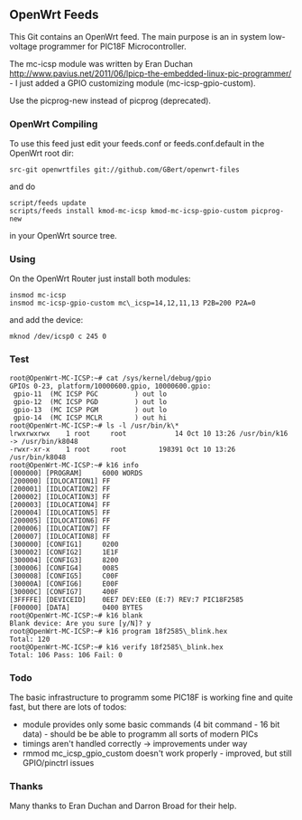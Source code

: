 ## OpenWrt Feeds

This Git contains an OpenWrt feed. The main purpose is an in system low-voltage programmer for PIC18F Microcontroller.

The mc-icsp module was written by Eran Duchan http://www.pavius.net/2011/06/lpicp-the-embedded-linux-pic-programmer/ -
I just added a GPIO customizing module (mc-icsp-gpio-custom).

Use the picprog-new instead of picprog (deprecated).

### OpenWrt Compiling

To use this feed just edit your feeds.conf or feeds.conf.default in the OpenWrt root dir:

<pre><code>src-git openwrtfiles git://github.com/GBert/openwrt-files</pre></code>
and do
<pre><code>script/feeds update
scripts/feeds install kmod-mc-icsp kmod-mc-icsp-gpio-custom picprog-new</pre></code>
in your OpenWrt source tree.

### Using
On the OpenWrt Router just install both modules:
<pre><code>insmod mc-icsp
insmod mc-icsp-gpio-custom mc\_icsp=14,12,11,13 P2B=200 P2A=0</pre></code>
and add the device:
<pre><code>mknod /dev/icsp0 c 245 0</pre></code>
### Test

<pre><code>root@OpenWrt-MC-ICSP:~# cat /sys/kernel/debug/gpio
GPIOs 0-23, platform/10000600.gpio, 10000600.gpio:
 gpio-11  (MC ICSP PGC         ) out lo
 gpio-12  (MC ICSP PGD         ) out lo
 gpio-13  (MC ICSP PGM         ) out lo
 gpio-14  (MC ICSP MCLR        ) out hi
root@OpenWrt-MC-ICSP:~# ls -l /usr/bin/k\*
lrwxrwxrwx    1 root     root            14 Oct 10 13:26 /usr/bin/k16 -> /usr/bin/k8048
-rwxr-xr-x    1 root     root        198391 Oct 10 13:26 /usr/bin/k8048
root@OpenWrt-MC-ICSP:~# k16 info
[000000] [PROGRAM]     6000 WORDS
[200000] [IDLOCATION1] FF
[200001] [IDLOCATION2] FF
[200002] [IDLOCATION3] FF
[200003] [IDLOCATION4] FF
[200004] [IDLOCATION5] FF
[200005] [IDLOCATION6] FF
[200006] [IDLOCATION7] FF
[200007] [IDLOCATION8] FF
[300000] [CONFIG1]     0200
[300002] [CONFIG2]     1E1F
[300004] [CONFIG3]     8200
[300006] [CONFIG4]     0085
[300008] [CONFIG5]     C00F
[30000A] [CONFIG6]     E00F
[30000C] [CONFIG7]     400F
[3FFFFE] [DEVICEID]    0EE7 DEV:EE0 (E:7) REV:7 PIC18F2585
[F00000] [DATA]        0400 BYTES
root@OpenWrt-MC-ICSP:~# k16 blank
Blank device: Are you sure [y/N]? y
root@OpenWrt-MC-ICSP:~# k16 program 18f2585\_blink.hex 
Total: 120
root@OpenWrt-MC-ICSP:~# k16 verify 18f2585\_blink.hex 
Total: 106 Pass: 106 Fail: 0
</pre></code>

### Todo

The basic infrastructure to programm some PIC18F is working fine and quite fast, but
there are lots of todos:

* module provides only some basic commands (4 bit command - 16 bit data) - should be be able
  to programm all sorts of modern PICs
* timings aren't handled correctly -> improvements under way
* rmmod mc\_icsp\_gpio\_custom doesn't work properly - improved, but still GPIO/pinctrl issues

### Thanks

Many thanks to Eran Duchan and Darron Broad for their help.
